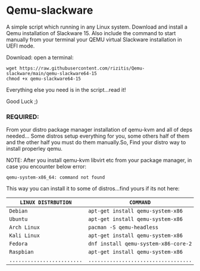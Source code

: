 # Qemu-slackware
A simple script which running in any Linux system.
Download and install a Qemu installation of Slackware 15.
Also include the command to start manually from your terminal your QEMU virtual Slackware installation in UEFI mode. 

Download: open a terminal:
```
wget https://raw.githubusercontent.com/rizitis/Qemu-slackware/main/qemu-slackware64-15
chmod +x qemu-slackware64-15
```
Everything else you need is in the script...read it!


Good Luck ;)

### REQUIRED: 

From your distro package manager installation of qemu-kvm and all of deps needed... Some distros setup everything for you, some others half of them and  the other half you must do them manually.So, Find your distro way to install properley qemu.


NOTE: After you install qemu-kvm libvirt etc from your package manager, in case you encounter below error:
```
qemu-system-x86_64: command not found
```
This way you can install it to some of distros...find yours if its not here:
<br>

| `LINUX DISTRBUTION`        | `COMMAND`                            |
|----------------------------|--------------------------------------|
| `Debian`                   | `apt-get install qemu-system-x86`    | 
| `Ubuntu`                   | `apt-get install qemu-system-x86`    | 
| `Arch Linux`               | `pacman -S qemu-headless`            | 
| `Kali Linux`               | `apt-get install qemu-system-x86`    | 
| `Fedora`                   | `dnf install qemu-system-x86-core-2` | 
| `Raspbian`                 | `apt-get install qemu-system-x86`    | 
| `........................` | `..................................` | 


